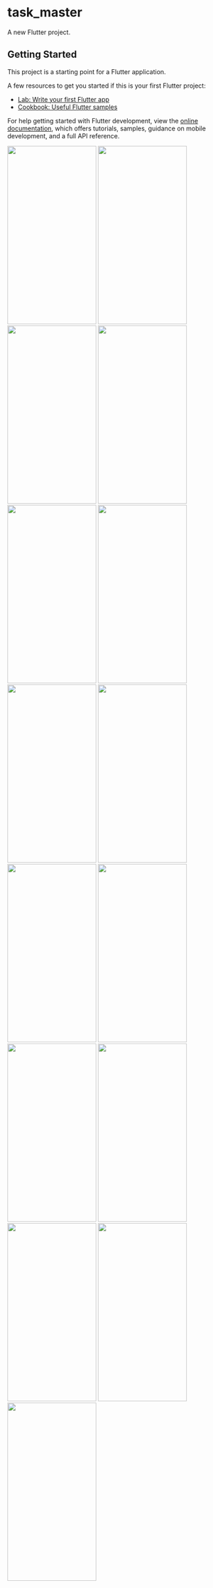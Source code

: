 # task_master

A new Flutter project.

## Getting Started

This project is a starting point for a Flutter application.

A few resources to get you started if this is your first Flutter project:

- [Lab: Write your first Flutter app](https://docs.flutter.dev/get-started/codelab)
- [Cookbook: Useful Flutter samples](https://docs.flutter.dev/cookbook)

For help getting started with Flutter development, view the
[online documentation](https://docs.flutter.dev/), which offers tutorials,
samples, guidance on mobile development, and a full API reference.

<img src="https://github.com/yuvraj0028/task_master/assets/96447724/d0076c98-59e5-4979-864e-2a2307e0961e" width="200" height="400" />
<img src="https://github.com/yuvraj0028/task_master/assets/96447724/bb23cab2-aff1-45c1-9e50-515c1dcf8d22" width="200" height="400" /> 
<img src="https://github.com/yuvraj0028/task_master/assets/96447724/54bbb8ef-ad61-4f35-b631-06920680da98" width="200" height="400" />
<img src="https://github.com/yuvraj0028/task_master/assets/96447724/083090bd-2fc6-44d4-a2e7-4c5343d85458" width="200" height="400" /> 
<img src="https://github.com/yuvraj0028/task_master/assets/96447724/151a21ab-1538-44b3-b449-bd15e164217c" width="200" height="400" /> 
<img src="https://github.com/yuvraj0028/task_master/assets/96447724/f07c2671-aef8-4112-9b05-822b6763a7de" width="200" height="400" />
<img src="https://github.com/yuvraj0028/task_master/assets/96447724/2a547718-1265-4c5e-a554-b06ea50d575d" width="200" height="400" />
<img src="https://github.com/yuvraj0028/task_master/assets/96447724/3076a01b-2040-4580-9e79-832df415e8dd" width="200" height="400" />
<img src="https://github.com/yuvraj0028/task_master/assets/96447724/9b4b78d1-f575-44f5-aba9-68cad5dcb615" width="200" height="400" /> 
<img src="https://github.com/yuvraj0028/task_master/assets/96447724/db4bb021-8c24-4830-ace7-64141ca005dd" width="200" height="400" /> 
<img src="https://github.com/yuvraj0028/task_master/assets/96447724/fc6849a3-d78f-4b9f-ba14-c6861256cdd8" width="200" height="400" /> 
<img src="https://github.com/yuvraj0028/task_master/assets/96447724/3b66df25-a194-4715-ab1e-46955d149bc2" width="200" height="400" /> 
<img src="https://github.com/yuvraj0028/task_master/assets/96447724/5cf5b392-ac79-43fa-9110-35281de079d1" width="200" height="400" /> 
<img src="https://github.com/yuvraj0028/task_master/assets/96447724/959562ba-f332-4727-8950-3d05542909da" width="200" height="400" /> 
<img src="https://github.com/yuvraj0028/task_master/assets/96447724/7cb418c4-a1f2-49a5-8291-32a42eacaa42" width="200" height="400" /> 